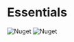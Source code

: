 # Essentials
![Nuget](https://img.shields.io/nuget/v/Rumble.Essentials) ![Nuget](https://img.shields.io/nuget/dt/Rumble.Essentials)